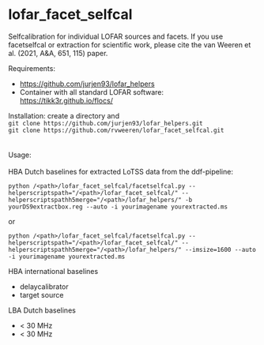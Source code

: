 # lofar_facet_selfcal
Selfcalibration for individual LOFAR sources and facets. If you use facetselfcal or extraction for scientific work, please cite the van Weeren et al. (2021, A&A, 651, 115) paper. 

Requirements:
- https://github.com/jurjen93/lofar_helpers 
- Container with all standard LOFAR software: https://tikk3r.github.io/flocs/ 

Installation:
create a directory and\
`git clone https://github.com/jurjen93/lofar_helpers.git`\
`git clone https://github.com/rvweeren/lofar_facet_selfcal.git`\
\
\
Usage:\
\
HBA Dutch baselines for extracted LoTSS data from the ddf-pipeline:

`python /<path>/lofar_facet_selfcal/facetselfcal.py --helperscriptspath="/<path>/lofar_facet_selfcal/" --helperscriptspathh5merge="/<path>/lofar_helpers/" -b yourDS9extractbox.reg --auto -i yourimagename yourextracted.ms`

or 

`python /<path>/lofar_facet_selfcal/facetselfcal.py --helperscriptspath="/<path>/lofar_facet_selfcal/" --helperscriptspathh5merge="/<path>/lofar_helpers/" --imsize=1600 --auto -i yourimagename yourextracted.ms`
 

HBA international baselines

- delaycalibrator
- target source

LBA Dutch baselines
 - < 30 MHz
 - < 30 MHz

